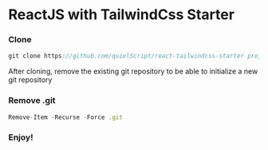 # ReactJS with TailwindCss Starter

### Clone
```js
git clone https://github.com/quielScript/react-tailwindcss-starter project-name
```

After cloning, remove the existing git repository to be able to initialize a new git repository 

### Remove .git
```js
Remove-Item -Recurse -Force .git
```

### Enjoy!
